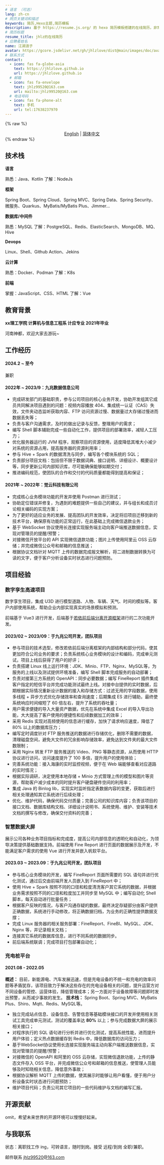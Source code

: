 ```yaml
---
# 语言 （可选）
lang: zh-cn
# 网页关键词和描述
keywords: 简历,Hexo主题,简历模板
description: 基于 https://resume.js.org/ 的 hexo 简历模板搭建的在线简历，非常感谢作者！^_^，Github 地址：https://github.com/xaoxuu/resume-docs。<br/>“我希望我在温度高的时候变成水蒸气，升到天上；遇到冷空气，我又可以凝结成水，再次回到大地，滋养土地”。 ——胡歌
# 简历标题
resume_title: jhlz的在线简历
# 应聘者姓名
name: 江湖浪子
avatar: https://gcore.jsdelivr.net/gh/jhlzlove/dist@main/images/doc/avatar.jpeg
# 联系方式
contact:
  - icon: fas fa-globe-asia
    text: https://jhlzlove.github.io
    url: https://jhlzlove.github.io
  # 邮箱
  - icon: fas fa-envelope
    text: jhlz99520@163.com
    url: mailto:jhlz99520@163.com
  # 电话号码
  - icon: fas fa-phone-alt
    text: 手机
    url: tel:17638237970
---
```


{% raw %}
<center>
<a href='/resume-doc/'>English</a> | <a href='/resume-doc/zh-cn/'>简体中文</a>
</center>
{% endraw %}

## <i class="fas fa-flag"></i> 技术栈

**语言**

熟悉：Java、Kotlin
了解：NodeJs

**框架**

Spring Boot、Spring Cloud、Spring MVC、Spring Data、Spring Security、微服务、Quarkus、MyBatis/MyBatis Plus、Jimmer...

**数据库/中间件**

熟悉：MySQL
了解：PostgreSQL、Redis、ElasticSearch、MongoDB、MQ、Hive

**Devops**

Linux、Shell、Github Action、Jekins

**云计算**

熟悉：Docker、Podman
了解：K8s

**前端**

掌握：JavaScript、CSS、HTML
了解：Vue

## <i class="fas fa-user-graduate"></i> 教育背景

**xx理工学院 计算机与信息工程系 计应专业 2021年毕业**

河南神都，欢迎大家去游玩~

## <i class="fas fa-user-tie"></i> 工作经历

#### 2024.2 ~ 至今

兼职

#### 2022年 ~ 2023/9：九兆数据信息公司

- 完成研发部门的基础职责，参与公司项目的核心业务开发，协助开发组其它成员共同解决项目遇到的问题：视频内容播放 404、集成统一认证（CAS）失效，文件夹动态监听获取内容、FTP 访问资源过慢、数据量过大存储过慢进而数据丢失等；
- 负责与客户沟通需求，及时的做出记录与反馈，整理用户的需求；
- 编写 Shell 脚本辅助完成一些自动化工作，提供项目的部署效率，减轻人工压力；
- 优化服务器运行的 JVM 程序，观察项目的资源使用，适度降低其堆大小减少对系统的资源占用，提高服务器的资源利用率；
- 参与 Hive + Spark 的数据清洗与同步，编写各个模块系统的 SQL；
- 负责部分项目文档：包括但不限于数据词典、接口说明、详细设计、概要设计等，同步更新公司内部知识库，尽可能确保能够如期交付；
- 推进编码规范，使团队的合作和交付的代码质量都能得到提高和保证；

#### 2021年 ~ 2022年：觉云科技有限公司

- 完成核心业务模块功能的开发并使用 Postman 进行测试；
- 协助定位错误并修复，为遇到的难题提供一些自己的建议，并与组长和成员讨论相关编码的实现方案；
- 为了更好的适应业务的发展、提高团队的开发效率，决定将旧项目迁移到新的技术平台，确保原有功能的正常运行，在此基础上完成微信退款业务；
- 基于 WebSocket 协议使用长连接实现服务端主动向客户端推送数据信息，实现对管理员的提醒/预警；
- 对接微信开放平台的 API 实现微信退款功能；图片上传使用阿里云 OSS 云存储；并完成微信公众号和邮箱的信息推送；
- 根据协议文档针对 MQTT 上传的数据完成报文解析，将二进制数据转换为可读的文字，便于客户分析设备实时状态进行问题预防。

## <i class="fas fa-award"></i> 项目经验

### 数字孪生高速项目

数字孪生项目，集成 U3D 进行模型道路、人物、车辆、天气、时间的模拟等。客户内部使用系统，帮助企业内部实现真实的场景模拟和预测。

前端基于 Vue3 进行开发，后端基于[若依前后端分离开源框架](http://doc.ruoyi.vip/ruoyi-vue/)进行的二次功能开发。

#### 2023/02 ~ 2023/09：于九兆公司开发，团队项目

- 参与项目的技术选型，修改若依前后端分离框架的内部结构和部分代码，使其更加符合公司业务的要求；负责系统核心业务模块的设计和编码，完成单元测试，项目上线后获得了用户的好评；
- 负责搭建 Linux 线上运行环境：JDK、Minio、FTP、Nginx、MySQL等，为服务的上线以及测试提供环境准备，编写 Shell 脚本完成服务的自动部署；
- 负责对接第三方系统的 OpenAPI：同步必要数据；编写 FineReport 插件集成客户指定的短信平台并完成功能测试最终上线。对接中台提供的实时数据，后期根据实际情况重新设计数据的接入和存储方式：过滤无用的字段数据，使用多线程 + 异步方式优化存储效率和查询速度；后期集成 ES 进行辅助，最终使系统响应时间缩短了 60 倍左右，提升了系统的吞吐量；
- 用户需求便捷的导入大量资产数据，优先在系统中集成 Excel 的导入导出功能，大大提高了客户使用的便捷性和后续数据加工的效率；
- 采用 Redis 实现对高频使用的信息进行缓存，加快了请求响应速度，降低了 80% 以上的数据库压力；
- 编写定时调度针对 FTP 服务推送的数据进行存储优化，删除不需要的数据，清理磁盘空间，避免大文件的冗余影响存储效率，避免达到文件夹的最大文件数限制；
- 采用 Nginx 转发 FTP 服务推送的 Video、PNG 等静态资源，从而使用 HTTP 协议进行访问，访问速度提升了 100 多倍，提升用户的使用体验；
- 完善系统功能：接入海康的实时监控视频，便于在 Web 端能够查看对应道路的实时情况；
- 根据实际调研，决定使用本地存储 + Minio 方式管理上传的模型和图片等资源，帮助客户减少成本的同时提升客户硬盘硬件空间的利用率；
- 集成 Java 的 Binlog lib，实现实时监听指定表数据内容的变更，获取后进行相关处理通知其它系统进行后续处理；
- 优化、维护代码，确保代码交付质量；完善公司的知识库内容；负责该项目的接口文档、数据库结构文档、详细设计说明书、系统使用、维护、安装等技术文档的撰写与修改，确保交付资料的完善；

### 智慧数据大屏

展示公司各种业务项目指标和完成度，提高公司内部信息的透明化和自动化，为领导决策提供基础数据支持。前端使用 Fine Report 进行页面的数据展示及开发，不能满足客户需求的使用 Vue 进行开发并嵌入帆软平台。

#### 2023.03 ~ 2023.09：于九兆公司开发，团队项目

- 参与核心业务模块的开发，编写 FineReport 页面所需要的 SQL 语句并进行优化测试，通过后交由前端开发人员嵌入到 FineReport 中；
- 使用 Hive + Spark 按照不同的口径和粒度清洗客户其它系统的数据，并根据业务需求按照不同的口径和粒度加工并同步至 MySQL 中；编写自动化 Shell 脚本，每天自动进行批量任务；
- 根据客户反映的情况，与客户沟通存疑的数据，最终决定存疑部分由客户提供正确数据，系统进行手动修改，将正确数据归档，为业务的正确性提供数据支撑；
- 完成 Linux 服务器的相关服务部署：FineReport、FineBI、MySQL、JDK、Nginx 等，并记录相关文档；
- 连接其它系统的数据库信息，进行不同系统的数据同步。
- 前后端系统联调；完成项目打包部署自动化；

### 充电桩平台

#### 2021.08 - 2022.05

**概述：** 目前，新能源电、汽车发展迅速，但是充电设备的不统一和充电的效率问题等矛盾犹存，该项目致力于解决这些存在的充电设备相关的问题，提升运营方对不同设备的管控、运营体验，降低管理成本；另一方面对于设备故障等问题即时发出预警，从而减少事故的发生。
**技术栈：** Spring Boot、Spring MVC、MyBatis Plus、Shiro、Mqtt、Redis、MySQL等。
- 独立完成站点信息、设备信息、告警信息等基础模块接口的开发并使用相关测试工具完成单元测试，测试的覆盖率达 **80%** 以上；参与完成数据大屏的展示相关接口；
- 对程序执行的 SQL 语句进行分析并进行优化测试，提高系统性能，进而提升用户体验；定义热点数据缓存到 Redis 中，降低数据库的访问压力；
- 基于WebSocket协议使用长连接实现服务端主动向客户端推送数据信息，实现对管理员的提醒/预警；
- 对接微信的 OpenAPI 和阿里的 OSS 云存储，实现微信退款功能，上传的静态文件存入 OSS 平台，并完成微信公众号和邮箱的信息推送，使管理人员能够及时知晓相关信息，降低意外事故；
- 根据协议解析 MQTT 上传的数据，使其展示时能够让用户看懂，便于用户分析设备实时状态进行问题预防；
- 维护项目代码；负责公司其它项目的一些代码维护与文档的编写汇报。

## <i class="fab fa-github"></i> 开源贡献

omit，希望未来世界的开源环境可以慢慢好起来。

## <i class="fas fa-phone-alt"></i> 与我联系

状态：离职找工作 ing，可转语言，随时到岗。接受 远程/到岗 全职/兼职。

<i class="fas fa-envelope fa-fw"></i> 邮件联系 jhlz99520@163.com
